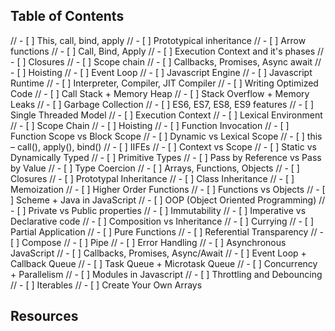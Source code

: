 ## Table of Contents
// - [ ] This, call, bind, apply
// - [ ] Prototypical inheritance
// - [ ] Arrow functions
// - [ ] Call, Bind, Apply
// - [ ] Execution Context and it's phases
// - [ ] Closures
// - [ ] Scope chain
// - [ ] Callbacks, Promises, Async await
// - [ ] Hoisting
// - [ ] Event Loop
// - [ ] Javascript Engine
// - [ ] Javascript Runtime
// - [ ] Interpreter, Compiler, JIT Compiler
// - [ ] Writing Optimized Code
// - [ ] Call Stack + Memory Heap
// - [ ] Stack Overflow + Memory Leaks
// - [ ] Garbage Collection
// - [ ] ES6, ES7, ES8, ES9 features
// - [ ] Single Threaded Model
// - [ ] Execution Context
// - [ ] Lexical Environment
// - [ ] Scope Chain
// - [ ] Hoisting
// - [ ] Function Invocation
// - [ ] Function Scope vs Block Scope
// - [ ] Dynamic vs Lexical Scope
// - [ ] this – call(), apply(), bind()
// - [ ] IIFEs
// - [ ] Context vs Scope
// - [ ] Static vs Dynamically Typed
// - [ ] Primitive Types
// - [ ] Pass by Reference vs Pass by Value
// - [ ] Type Coercion
// - [ ] Arrays, Functions, Objects
// - [ ] Closures
// - [ ] Prototypal Inheritance
// - [ ] Class Inheritance
// - [ ] Memoization
// - [ ] Higher Order Functions
// - [ ] Functions vs Objects
// - [ ] Scheme + Java in JavaScript
// - [ ] OOP (Object Oriented Programming)
// - [ ] Private vs Public properties
// - [ ] Immutability
// - [ ] Imperative vs Declarative code
// - [ ] Composition vs Inheritance
// - [ ] Currying
// - [ ] Partial Application
// - [ ] Pure Functions
// - [ ] Referential Transparency
// - [ ] Compose
// - [ ] Pipe
// - [ ] Error Handling
// - [ ] Asynchronous JavaScript
// - [ ] Callbacks, Promises, Async/Await
// - [ ] Event Loop + Callback Queue
// - [ ] Task Queue + Microtask Queue
// - [ ] Concurrency + Parallelism
// - [ ] Modules in Javascript
// - [ ] Throttling and Debouncing
// - [ ] Iterables
// - [ ] Create Your Own Arrays

## Resources
